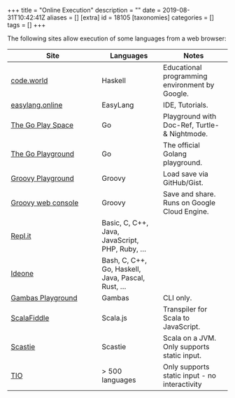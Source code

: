 +++
title = "Online Execution"
description = ""
date = 2019-08-31T10:42:41Z
aliases = []
[extra]
id = 18105
[taxonomies]
categories = []
tags = []
+++

<style type="text/css">
  tr td:first-of-type {
    min-width: 12em;
  }
</style>

The following sites allow execution of some languages from a web browser:

Site                 | Languages | Notes
---------------------|-----------|-------
[code.world]         | Haskell   | Educational programming environment by Google.
[easylang.online]    | EasyLang  | IDE, Tutorials.
[The Go Play Space]  | Go        | Playground with Doc-Ref, Turtle- & Nightmode.
[The Go Playground]  | Go        | The official Golang playground.
[Groovy Playground]  | Groovy    | Load save via GitHub/Gist.
[Groovy web console] | Groovy    | Save and share. Runs on Google Cloud Engine.
[Repl.it]            | Basic, C, C++, Java, JavaScript, PHP, Ruby, … |
[Ideone]             | Bash, C, C++, Go, Haskell, Java, Pascal, Rust, … |
[Gambas Playground]  | Gambas    | CLI only.
[ScalaFiddle]        | Scala.js  | Transpiler for Scala to JavaScript.
[Scastie]            | Scastie   | Scala on a JVM. Only supports static input.
[TIO]                | > 500 languages | Only supports static input - no interactivity

[code.world]: https://code.world/
[easylang.online]: https://easylang.online/ide/
[The Go Play Space]: https://goplay.space/
[The Go Playground]: https://play.golang.org/
[Groovy Playground]: https://groovy-playground.appspot.com/
[Groovy web console]: https://groovyconsole.appspot.com/
[Repl.it]: https://repl.it/
[Ideone]: https://ideone.com/
[Gambas Playground]: https://gambas.one/playground/
[ScalaFiddle]: https://scalafiddle.io/sf/gKgxQY0/1
[Scastie]: https://scastie.scala-lang.org/
[TIO]: https://tio.run/
